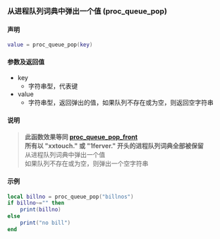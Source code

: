 ### 从进程队列词典中弹出一个值 \(**proc\_queue\_pop**\)


#### 声明
```lua
value = proc_queue_pop(key)
```


#### 参数及返回值
- key
    - 字符串型，代表键
- value
    - 字符串型，返回弹出的值，如果队列不存在或为空，则返回空字符串


#### 说明
> **此函数效果等同 [proc_queue_pop_front](/Handbook/proc/proc_queue_pop_front.md)**  
> **所有以 "xxtouch\." 或 "1ferver\." 开头的进程队列词典全部被保留**  
> 从进程队列词典中弹出一个值  
> 如果队列不存在或为空，则弹出一个空字符串  


#### 示例  
```lua
local billno = proc_queue_pop("billnos")
if billno~="" then
    print(billno)
else
    print("no bill")
end
```

